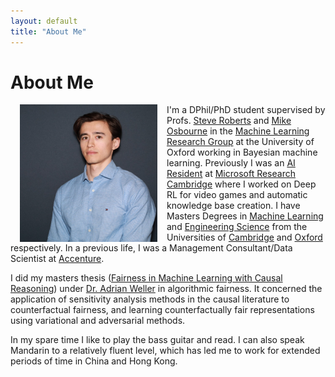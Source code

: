 ```yaml
---
layout: default
title: "About Me"
---
```


# About Me

<p align="left" >
<img style="padding: 0 15px; float: left;" src="/assets/img/me.png" alt="Philip Ball" height="220"/>
</p>

I'm a DPhil/PhD student supervised by Profs. [Steve Roberts](http://www.robots.ox.ac.uk/~sjrob/) and [Mike Osbourne](http://www.robots.ox.ac.uk/~mosb/) in the [Machine Learning Research Group](http://www.robots.ox.ac.uk/~parg/) at the University of Oxford working in Bayesian machine learning. Previously I was an [AI Resident](https://www.microsoft.com/en-us/research/academic-program/microsoft-ai-residency-program/) at [Microsoft Research Cambridge](https://www.microsoft.com/en-us/research/lab/microsoft-research-cambridge/) where I worked on Deep RL for video games and automatic knowledge base creation. I have Masters Degrees in [Machine Learning](http://www.mlsalt.eng.cam.ac.uk/) and [Engineering Science](https://www.ox.ac.uk/admissions/undergraduate/courses-listing/engineering-science) from the Universities of [Cambridge](https://cam.ac.uk) and [Oxford](https://ox.ac.uk) respectively. In a previous life, I was a Management Consultant/Data Scientist at [Accenture](https://accenture.com).

I did my masters thesis ([Fairness in Machine Learning with Causal Reasoning](/pdfs/thesis.pdf)) under [Dr. Adrian Weller](https://www.turing.ac.uk/people/programme-directors/adrian-weller) in algorithmic fairness. It concerned the application of sensitivity analysis methods in the causal literature to counterfactual fairness, and learning counterfactually fair representations using variational and adversarial methods.

In my spare time I like to play the bass guitar and read. I can also speak Mandarin to a relatively fluent level, which has led me to work for extended periods of time in China and Hong Kong.
